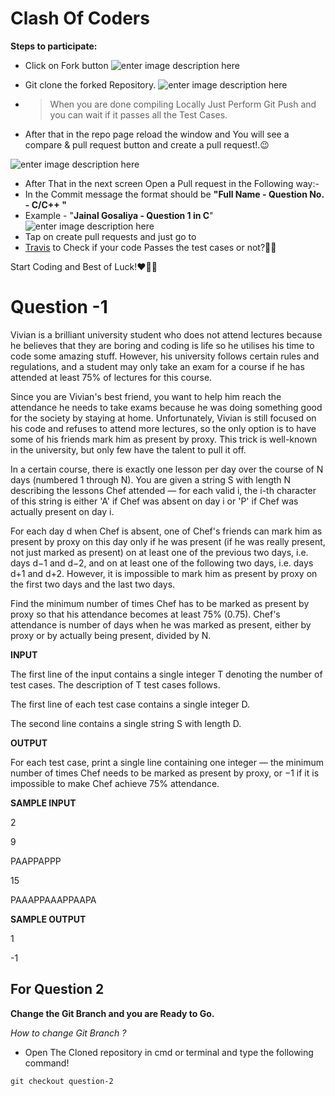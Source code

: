 # Clash Of Coders 

**Steps to participate:**

 - Click on Fork button 
![enter image description here](https://github-images.s3.amazonaws.com/help/bootcamp/Bootcamp-Fork.png)


 - Git clone the forked Repository.
	 ![enter image description here](http://www.cs.williams.edu/~dbarowy/cs334s18/assets/tutorials/github/github-clone-button.png)
	
 - > When you are done compiling Locally Just Perform Git Push and you can wait if it passes all the Test Cases.


 
 
 - After that in the repo page reload the window and You will see a compare & pull request button and create a pull request!.😉

 
 ![enter image description here](https://lh3.googleusercontent.com/5ApqEGIRvhwaubuN8DfTK1cd-irCtVd8t7-emweMvIen_ABxDBtOYV9LAlWAeqgcB1LlRCOZIYm92A)

 - After That in the next screen Open a Pull request in the Following way:-
 - In the Commit message the format should be **"Full Name - Question No. - C/C++  "**
 - Example - "**Jainal Gosaliya - Question 1 in C**"
![enter image description here](https://lh3.googleusercontent.com/K-qzNuJ0Q9DDxdvtRPDmIWM42QYDlE8VuHtsrk5LNLg4vXYRRDZ5pYEJWs2k3gF7aZZyuObHmXOqcw)
 - Tap on create pull requests and just go to 
 -  [Travis](travis.org)  to Check if your code Passes the test cases or not?🤷‍♀️
 

 Start Coding and Best of Luck!❤🤞😉
 
 

# Question -1 

Vivian is a brilliant university student who does not attend lectures because he believes that they are boring and coding is life so he utilises his time to code some amazing stuff. However, his university follows certain rules and regulations, and a student may only take an exam for a course if he has attended at least 75% of lectures for this course.

Since you are Vivian's best friend, you want to help him reach the attendance he needs to take exams because he was doing something good for the society by staying at home. Unfortunately, Vivian is still focused on his code and refuses to attend more lectures, so the only option is to have some of his friends mark him as present by proxy. This trick is well-known in the university, but only few have the talent to pull it off.

In a certain course, there is exactly one lesson per day over the course of N days (numbered 1 through N). You are given a string S with length N describing the lessons Chef attended — for each valid i, the i-th character of this string is either 'A' if Chef was absent on day i or 'P' if Chef was actually present on day i.

For each day d when Chef is absent, one of Chef's friends can mark him as present by proxy on this day only if he was present (if he was really present, not just marked as present) on at least one of the previous two days, i.e. days d−1 and d−2, and on at least one of the following two days, i.e. days d+1 and d+2. However, it is impossible to mark him as present by proxy on the first two days and the last two days.

Find the minimum number of times Chef has to be marked as present by proxy so that his attendance becomes at least 75% (0.75). Chef's attendance is number of days when he was marked as present, either by proxy or by actually being present, divided by N.

**INPUT**

The first line of the input contains a single integer T denoting the number of test cases. The description of T test cases follows.

The first line of each test case contains a single integer D.

The second line contains a single string S with length D.

**OUTPUT**

For each test case, print a single line containing one integer — the minimum number of times Chef needs to be marked as present by proxy, or −1 if it is impossible to make Chef achieve 75% attendance.

**SAMPLE INPUT**

2

9

PAAPPAPPP

15

PAAAPPAAAPPAAPA

**SAMPLE OUTPUT**

1

-1

## For Question 2 

**Change the Git Branch and you are Ready to Go.**

*How to change Git Branch ?*

 - Open The Cloned repository in cmd or terminal and type the following command!

 `git checkout question-2`


	    
